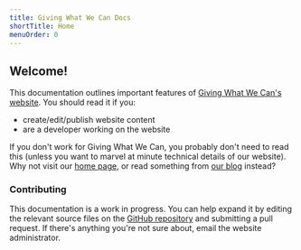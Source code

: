 ```yaml
---
title: Giving What We Can Docs
shortTitle: Home
menuOrder: 0
---
```


## Welcome!

This documentation outlines important features of [Giving What We Can's website](https://www.givingwhatwecan.org). You should read it if you:

- create/edit/publish website content
- are a developer working on the website

If you don't work for Giving What We Can, you probably don't need to read this (unless you want to marvel at minute technical details of our website). Why not visit our [home page](https://www.givingwhatwecan.org), or read something from [our blog](https://www.givingwhatwecan.org/blog) instead?

### Contributing

This documentation is a work in progress. You can help expand it by editing the relevant source files on the [GitHub repository](#) and submitting a pull request. If there's anything you're not sure about, email the website administrator.